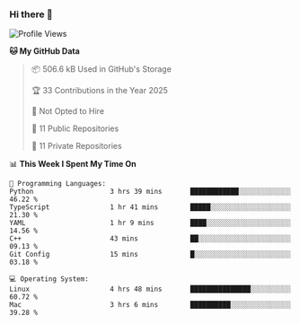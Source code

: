 ### Hi there 👋

<!--
**huayuan4396/huayuan4396** is a ✨ _special_ ✨ repository because its `README.md` (this file) appears on your GitHub profile.

Here are some ideas to get you started:

- 🔭 I’m currently working on ...
- 🌱 I’m currently learning ...
- 👯 I’m looking to collaborate on ...
- 🤔 I’m looking for help with ...
- 💬 Ask me about ...
- 📫 How to reach me: ...
- 😄 Pronouns: ...
- ⚡ Fun fact: ...
-->

<!--START_SECTION:waka-->
![Profile Views](http://img.shields.io/badge/Profile%20Views-2-blue)

**🐱 My GitHub Data** 

> 📦 506.6 kB Used in GitHub's Storage 
 > 
> 🏆 33 Contributions in the Year 2025
 > 
> 🚫 Not Opted to Hire
 > 
> 📜 11 Public Repositories 
 > 
> 🔑 11 Private Repositories 
 > 
📊 **This Week I Spent My Time On** 

```text
💬 Programming Languages: 
Python                   3 hrs 39 mins       ████████████░░░░░░░░░░░░░   46.22 % 
TypeScript               1 hr 41 mins        █████░░░░░░░░░░░░░░░░░░░░   21.30 % 
YAML                     1 hr 9 mins         ████░░░░░░░░░░░░░░░░░░░░░   14.56 % 
C++                      43 mins             ██░░░░░░░░░░░░░░░░░░░░░░░   09.13 % 
Git Config               15 mins             █░░░░░░░░░░░░░░░░░░░░░░░░   03.18 % 

💻 Operating System: 
Linux                    4 hrs 48 mins       ███████████████░░░░░░░░░░   60.72 % 
Mac                      3 hrs 6 mins        ██████████░░░░░░░░░░░░░░░   39.28 % 
```


<!--END_SECTION:waka-->
